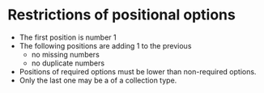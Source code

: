 # Restrictions of positional options #
  * The first position is number 1
  * The following positions are adding 1 to the previous
    * no missing numbers
    * no duplicate numbers
  * Positions of required options must be lower than non-required options.
  * Only the last one may be a of a collection type.
